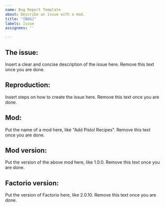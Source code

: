 ```yaml
---
name: Bug Report Template
about: Describe an issue with a mod.
title: "[BUG]"
labels: Issue
assignees: ''

---
```


## The issue:
Insert a clear and concise description of the issue here. Remove this text once you are done.

## Reproduction:
Insert steps on how to create the issue here. Remove this text once you are done.

## Mod:
Put the name of a mod here, like "Add Pistol Recipes". Remove this text once you are done.

## Mod version:
Put the version of the above mod here, like 1.0.0. Remove this text once you are done.

## Factorio version:
Put the version of Factorio here, like 2.0.10. Remove this text once you are done.

